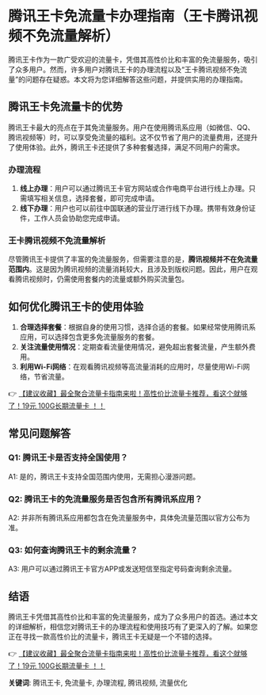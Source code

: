 # 腾讯王卡免流量卡办理指南（王卡腾讯视频不免流量解析）

腾讯王卡作为一款广受欢迎的流量卡，凭借其高性价比和丰富的免流量服务，吸引了众多用户。然而，许多用户对腾讯王卡的办理流程以及“王卡腾讯视频不免流量”的问题存在疑惑。本文将为您详细解答这些问题，并提供实用的办理指南。

## 腾讯王卡免流量卡的优势

腾讯王卡最大的亮点在于其免流量服务。用户在使用腾讯系应用（如微信、QQ、腾讯视频等）时，可以享受免流量的福利。这不仅节省了用户的流量费用，还提升了使用体验。此外，腾讯王卡还提供了多种套餐选择，满足不同用户的需求。

### 办理流程

1. **线上办理**：用户可以通过腾讯王卡官方网站或合作电商平台进行线上办理。只需填写相关信息，选择套餐，即可完成申请。
2. **线下办理**：用户也可以前往中国联通的营业厅进行线下办理。携带有效身份证件，工作人员会协助您完成申请。

### 王卡腾讯视频不免流量解析

尽管腾讯王卡提供了丰富的免流量服务，但需要注意的是，**腾讯视频并不在免流量范围内**。这是因为腾讯视频的流量消耗较大，且涉及到版权问题。因此，用户在观看腾讯视频时，仍需使用套餐内的流量或额外购买流量包。

## 如何优化腾讯王卡的使用体验

1. **合理选择套餐**：根据自身的使用习惯，选择合适的套餐。如果经常使用腾讯系应用，可以选择包含更多免流量服务的套餐。
2. **关注流量使用情况**：定期查看流量使用情况，避免超出套餐流量，产生额外费用。
3. **利用Wi-Fi网络**：在观看腾讯视频等高流量消耗的应用时，尽量使用Wi-Fi网络，节省流量。

👉 [【建议收藏】最全聚合流量卡指南来啦！高性价比流量卡推荐，看这个就够了！19元 100G长期流量卡 ！！](https://bit.ly/Liuliangka)

## 常见问题解答

### Q1: 腾讯王卡是否支持全国使用？
A1: 是的，腾讯王卡支持全国范围内使用，无需担心漫游问题。

### Q2: 腾讯王卡的免流量服务是否包含所有腾讯系应用？
A2: 并非所有腾讯系应用都包含在免流量服务中，具体免流量范围以官方公布为准。

### Q3: 如何查询腾讯王卡的剩余流量？
A3: 用户可以通过腾讯王卡官方APP或发送短信至指定号码查询剩余流量。

## 结语

腾讯王卡凭借其高性价比和丰富的免流量服务，成为了众多用户的首选。通过本文的详细解析，相信您对腾讯王卡的办理流程和使用技巧有了更深入的了解。如果您正在寻找一款高性价比的流量卡，腾讯王卡无疑是一个不错的选择。

👉 [【建议收藏】最全聚合流量卡指南来啦！高性价比流量卡推荐，看这个就够了！19元 100G长期流量卡 ！！](https://bit.ly/Liuliangka)

**关键词**: 腾讯王卡, 免流量卡, 办理流程, 腾讯视频, 流量优化